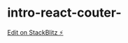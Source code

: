# intro-react-couter-

[Edit on StackBlitz ⚡️](https://stackblitz.com/edit/code-next-plain-js-counter-f9jedv)